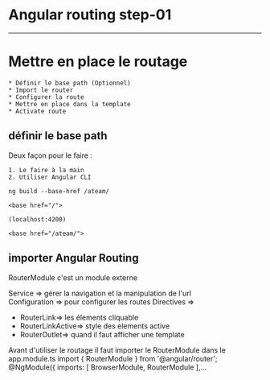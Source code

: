 Angular routing step-01
=======================

- - - - 

# Mettre en place le routage #

    * Définir le base path (Optionnel)
    * Import le router 
    * Configurer la route 
    * Mettre en place dans la template 
    * Activate route
    
## définir le base path ##

Deux façon pour le faire :

   
    1. Le faire à la main 
    2. Utiliser Angular CLI

`ng build --base-href /ateam/`

`<base href="/">`

`(localhost:4200)`

`<base href="/ateam/">`

## importer Angular Routing ##

RouterModule c'est un module externe 

Service =>  gérer la navigation et la manipulation de l'url  
Configuration => pour configurer les routes 
Directives => 
- RouterLink=> les élements cliquable 
- RouterLinkActive=> style des elements active 
- RouterOutlet=> quand il faut afficher une template 

Avant d'utiliser le routage il faut importer le RouterModule dans le app.module.ts
import { RouterModule } from '@angular/router';
@NgModule({
  imports: [
    BrowserModule,
    RouterModule
  ],...
 